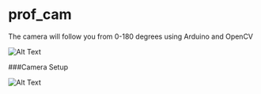 # prof_cam
The camera will follow you from 0-180 degrees using Arduino and OpenCV

![Alt Text](https://media.giphy.com/media/1mIVFakiUBlvtsvRCA/giphy.gif)

###Camera Setup

![Alt Text](https://i.imgur.com/PfwuUj7.png)


